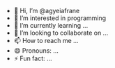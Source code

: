 - 👋 Hi, I’m @agyeiafrane
- 👀 I’m interested in programming 
- 🌱 I’m currently learning ...
- 💞️ I’m looking to collaborate on ...
- 📫 How to reach me ...
- 😄 Pronouns: ...
- ⚡ Fun fact: ...

<!---
agyeiafrane/agyeiafrane is a ✨ special ✨ repository because its `README.md` (this file) appears on your GitHub profile.
You can click the Preview link to take a look at your changes.
--->
